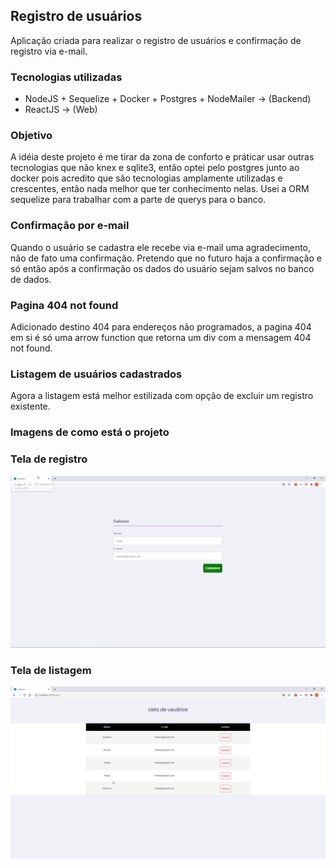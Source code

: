 ## Registro de usuários
Aplicação criada para realizar o registro de usuários e confirmação de registro via e-mail.

### Tecnologias utilizadas
+ NodeJS + Sequelize + Docker + Postgres + NodeMailer -> (Backend)
+ ReactJS -> (Web)

### Objetivo
A idéia deste projeto é me tirar da zona de conforto e práticar usar outras tecnologias que não knex e sqlite3, então optei pelo postgres junto ao docker pois acredito que são tecnologias amplamente utilizadas e crescentes, então nada melhor que ter conhecimento nelas. Usei a ORM sequelize para trabalhar com a parte de querys para o banco.

### Confirmação por e-mail
Quando o usuário se cadastra ele recebe via e-mail uma agradecimento, não de fato uma confirmação. Pretendo que no futuro haja a confirmação e
só então após a confirmação os dados do usuário sejam salvos no banco de dados.

### Pagina 404 not found
Adicionado destino 404 para endereços não programados, a pagina 404 em si é só uma arrow function que retorna um div com a mensagem 404 not found.

### Listagem de usuários cadastrados
Agora a listagem está melhor estilizada com opção de excluir um registro existente.

### Imagens de como está o projeto

### Tela de registro
![](web/src/assets/register-screen.png)

### Tela de listagem
![](web/src/assets/user-list-screen.png)